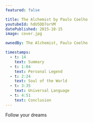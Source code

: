 ```yaml
---
featured: false

title: The Alchemist by Paulo Coelho
youtubeId: hdU5DD7orVM
datePublished: 2015-10-15
image: cover.jpg

ownedBy: The Alchemist, Paulo Coelho

timestamps:
  - t: 14
    text: Summary
  - t: 1:04
    text: Personal Legend
  - t: 2:24
    text: Soul of the World
  - t: 3:35
    text: Universal Language
  - t: 4:51
    text: Conclusion
---
```


Follow your dreams
